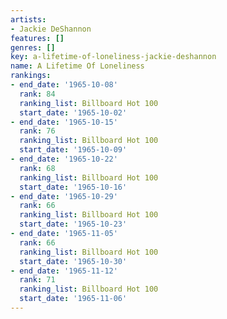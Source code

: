 ```yaml
---
artists:
- Jackie DeShannon
features: []
genres: []
key: a-lifetime-of-loneliness-jackie-deshannon
name: A Lifetime Of Loneliness
rankings:
- end_date: '1965-10-08'
  rank: 84
  ranking_list: Billboard Hot 100
  start_date: '1965-10-02'
- end_date: '1965-10-15'
  rank: 76
  ranking_list: Billboard Hot 100
  start_date: '1965-10-09'
- end_date: '1965-10-22'
  rank: 68
  ranking_list: Billboard Hot 100
  start_date: '1965-10-16'
- end_date: '1965-10-29'
  rank: 66
  ranking_list: Billboard Hot 100
  start_date: '1965-10-23'
- end_date: '1965-11-05'
  rank: 66
  ranking_list: Billboard Hot 100
  start_date: '1965-10-30'
- end_date: '1965-11-12'
  rank: 71
  ranking_list: Billboard Hot 100
  start_date: '1965-11-06'
---
```


